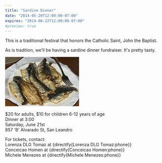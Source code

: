 ```yaml
---
title: "Sardine Dinner"
date: "2014-05-20T12:00:00-07:00"
expires: "2014-06-22T12:00:00-07:00"
#preview: true
---
```


This is a traditional festival that honors the Catholic Saint, John the Baptist.

As is tradition, we'll be having a sardine dinner fundraiser.
It's pretty tasty.

![A plate of cooked sardines](4026347804_661a7a6c33_m.jpg "More photos by Ignotus the Mage at http://www.flickr.com/photos/ignotus/")

$20 for adults, $10 for children 6-12 years of age<br>
Dinner at 3:00<br>
Saturday, June 21st<br>
857 'B' Alvarado St, San Leandro

For tickets, contact:<br>
Lorenza DLG Tomaz at {directify{Lorenza DLG Tomaz:phone}}<br>
Conceicao Homen at {directify{Conceicao Homen:phone}}<br>
Michele Menezes at {directify{Michele Menezes:phone}}
